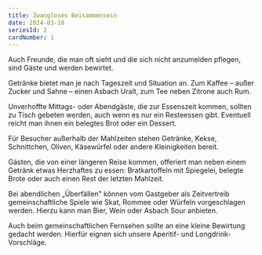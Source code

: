 ```yaml
---
title: Zwangloses Beisammensein
date: 2024-03-18
seriesId: 2
cardNumber: 1
---
```


Auch Freunde, die man oft sieht und die sich nicht anzumelden pflegen, sind Gäste und werden bewirtet.

Getränke bietet man je nach Tageszeit und Situation an. Zum Kaffee – außer Zucker und Sahne – einen Asbach Uralt, zum Tee neben Zitrone auch Rum.

Unverhoffte Mittags- oder Abendgäste, die zur Essenszeit kommen, sollten zu Tisch gebeten werden, auch wenn es nur ein Resteessen gibt. Eventuell reicht man ihnen ein belegtes Brot oder ein Dessert.

Für Besucher außerhalb der Mahlzeiten stehen Getränke, Kekse, Schnittchen, Oliven, Käsewürfel oder andere Kleinigkeiten bereit.

Gästen, die von einer längeren Reise kommen, offeriert man neben einem Getränk etwas Herzhaftes zu essen: Bratkartoffeln mit Spiegelei, belegte Brote oder auch einen Rest der letzten Mahlzeit.

Bei abendlichen „Überfällen" können vom Gastgeber als Zeitvertreib gemeinschaftliche Spiele wie Skat, Rommee oder Würfeln vorgeschlagen werden. Hierzu kann man Bier, Wein oder Asbach Sour anbieten.

Auch beim gemeinschaftlichen Fernsehen sollte an eine kleine Bewirtung gedacht werden. Hierfür eignen sich unsere Aperitif- und Longdrink-Vorschläge.
